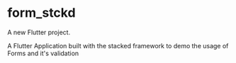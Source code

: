 # form_stckd

A new Flutter project.

A Flutter Application built with the stacked framework to demo the usage of Forms and it's validation